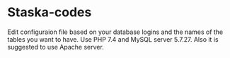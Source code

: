 # Staska-codes
Edit configuraion file based on your database logins and the names of the tables you want to have.
Use PHP 7.4 and MySQL server 5.7.27.
Also it is suggested to use Apache server.

